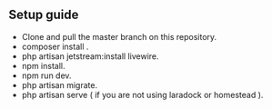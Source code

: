 

## Setup guide

- Clone and pull the master branch on this repository.
- composer install .
- php artisan jetstream:install livewire.
- npm install.
- npm run dev.
- php artisan migrate.
- php artisan serve ( if you are not using laradock or homestead ).
